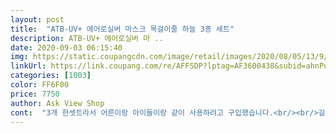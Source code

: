 ```yaml
---
layout: post 
title:  "ATB-UV+ 에어로실버 마스크 목걸이줄 하늘 3종 세트" 
description: ATB-UV+ 에어로실버 마 ..
date: 2020-09-03 06:15:40 
img: https://static.coupangcdn.com/image/retail/images/2020/08/05/13/9/6a08f8da-db99-4a3c-9cf8-e5c8c582f41a.jpg 
linkUrl: https://link.coupang.com/re/AFFSDP?lptag=AF3600438&subid=ahnPublicAsk&pageKey=1954525661&itemId=3321298989&vendorItemId=71308166414&traceid=V0-113-9fdfba465b1cf44b 
categories: [1003] 
color: FF6F00 
price: 7750 
author: Ask View Shop 
cont:  "3개 한셋트라서 어른이랑 아이들이랑 같이 사용하려고 구입했습니다.<br/><br/>길이가 좀 짧은 느낌이 있습니다.<br/><br/>다른 상품 마음에 들었는데 품절이라 차선책으로 주문했지만 아주 만족합니다.<br/> 가벼워서 목 뒤에 있는듯 없는듯 해요.<br/> 여름철 땀난 피부에 닿아도 문제 없구요.<br/> 잘 늘어나서 편해요.<br/>  어린아이들도 좋을것 같아 여기저기 추천했습니다.<br/><br/>단추를 풀어줄때 단추를 잡고 풀지 않고 그냥 줄을 잡고 풀게 되면 문제가 생길듯 합니다.<br/><br/>뒷면에도 컬러가 있었음 더 좋겠어요<br/>마스크 줄을 잡아주는 양쪽 똑딱이 단추가 조금 부실해 보입니다.<br/><br/>맘에 듭니다<br/>문제가 되거나 아주 불편하거나 하지는 않습니다만 구입하실때 참고하시길.<br/><br/>아기도 할거라서 약할 거 감안하고 부드러운 걸로 골랐어요<br/>아이들이 그렇게 사용하지는 않을듯 해요.<br/>.<br/>^^;;<br/>왠지 플라스틱줄은 위험할 것 같아서요<br/>제품 안내 페이지에 설명이 되어 있기는 합니다만<br/>컬러 예쁘고 좋습니다 어른이 했을때 짧을까봐 걱정했는데 손으로 늘리면 대충 몇센치 늘어나요 ㅋㅋ<br/>한쪽면에만 색이 들어가 있는데 양쪽다 있었으면 하는 아쉬움이 조금 있습니다.<br/><br/>" 
---
```


